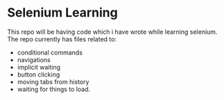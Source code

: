 # Selenium Learning
This repo will be having code which i have wrote while learning selenium.<br>
The repo currently has files related to:
* conditional commands
* navigations
* implicit waiting
* button clicking
* moving tabs from history
* waiting for things to load.